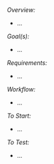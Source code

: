 *Overview:*
- ...

*Goal(s):*
- ...

*Requirements:*
- ...

*Workflow:*
- ...

*To Start:*
- ...

*To Test:*
- ...